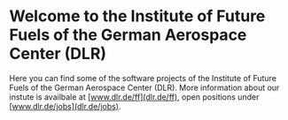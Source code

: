 # Welcome to the Institute of Future Fuels of the German Aerospace Center (DLR)

Here you can find some of the software projects of the Institute of Future Fuels of the German Aerospace Center (DLR). More information about our instute is availbale at [www.dlr.de/ff](dlr.de/ff), open positions under [www.dlr.de/jobs](dlr.de/jobs). 
